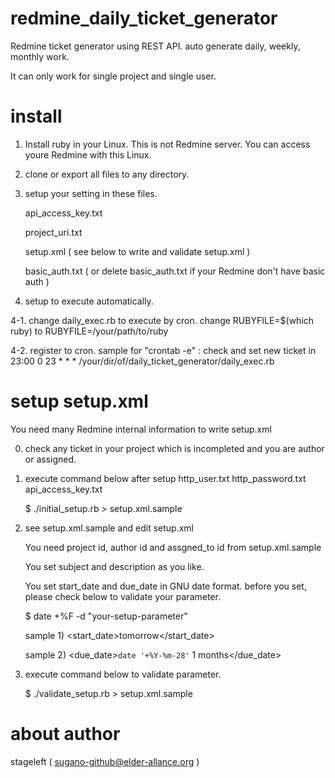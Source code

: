 # redmine_daily_ticket_generator
Redmine ticket generator using REST API. auto generate daily, weekly, monthly work.

It can only work for single project and single user.

# install

 1. Install ruby in your Linux.
    This is not Redmine server.
    You can access youre Redmine with this Linux.

 2. clone or export all files to any directory.

 3. setup your setting in these files.

    api_access_key.txt

    project_uri.txt

    setup.xml
    ( see below to write and validate setup.xml )

    basic_auth.txt
    ( or delete basic_auth.txt if your Redmine don't have basic auth )

 4. setup to execute automatically.

  4-1. change daily_exec.rb to execute by cron.
   change RUBYFILE=$(which ruby) to RUBYFILE=/your/path/to/ruby

  4-2. register to cron.
   sample for "crontab -e" : check and set new ticket in 23:00
    0 23 * * * /your/dir/of/daily_ticket_generator/daily_exec.rb

# setup setup.xml

  You need many Redmine internal information to write setup.xml 

  0. check any ticket in your project
     which is incompleted and you are author or assigned.
 
  1. execute command below
     after setup  http_user.txt http_password.txt api_access_key.txt

     $ ./initial_setup.rb > setup.xml.sample

  2. see setup.xml.sample and edit setup.xml

     You need project id, author id and assgned_to id from setup.xml.sample

     You set subject and description as you like.

     You set start_date and due_date in GNU date format.
     before you set, please check below to validate your parameter.

     $ date +%F -d "your-setup-parameter"

     sample 1)
        <start_date>tomorrow</start_date>

     sample 2)
        <due_date>`date '+%Y-%m-28'` 1 months</due_date>

  3. execute command below to validate parameter.

     $ ./validate_setup.rb > setup.xml.sample

# about author

  stageleft ( sugano-github@elder-allance.org )

